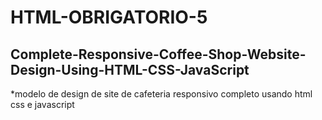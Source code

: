 # HTML-OBRIGATORIO-5
## Complete-Responsive-Coffee-Shop-Website-Design-Using-HTML-CSS-JavaScript
*modelo de design de site de cafeteria responsivo completo usando html css e javascript
